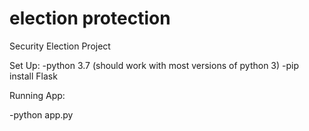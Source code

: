# election protection
Security Election Project

Set Up:
 -python 3.7 (should work with most versions of python 3)
 -pip install Flask
 
 Running App:

 -python app.py
